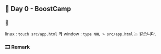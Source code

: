 ## 📕 Day 0 - BoostCamp

### 📘

linux : `touch src/app.html` 와 window : `type NUL > src/app.html` 는 같습니다.


### 🎞 Remark
